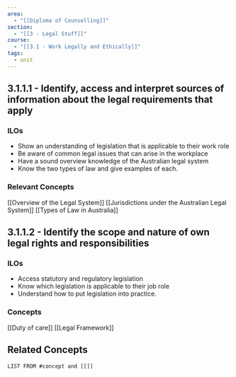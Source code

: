 ```yaml
---
area:
  - "[[Diploma of Counselling]]"
section:
  - "[[3 - Legal Stuff]]"
course:
  - "[[3.1 - Work Legally and Ethically]]"
tags:
  - unit
---
```


## 3.1.1.1 -   Identify, access and interpret sources of information about the legal requirements that apply

### ILOs
- Show an understanding of legislation that is applicable to their work role
- Be aware of common legal issues that can arise in the workplace
- Have a sound overview knowledge of the Australian legal system
- Know the two types of law and give examples of each.

### Relevant Concepts
[[Overview of the Legal System]]
[[Jurisdictions under the Australian Legal System]]
[[Types of Law in Australia]]

## 3.1.1.2 - Identify the scope and nature of own legal rights and responsibilities

### ILOs
- Access statutory and regulatory legislation
- Know which legislation is applicable to their job role
- Understand how to put legislation into practice.

### Concepts
[[Duty of care]]
[[Legal Framework]]
## Related Concepts
```dataview
LIST FROM #concept and [[]]
```